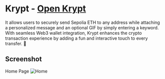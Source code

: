 # Krypt - <a href="https://krypt-x-beta.vercel.app/" target="_blank">Open Krypt</a>


It allows users to securely send Sepolia ETH to any address while attaching a personalized message and an optional GIF by simply entering a keyword. With seamless Web3 wallet integration, Krypt enhances the crypto transaction experience by adding a fun and interactive touch to every transfer. 🚀
<br>


## Screenshot

Home Page
![Home](https://github.com/user-attachments/assets/33e75d73-cc37-49f7-bf53-46789467bd9f)
